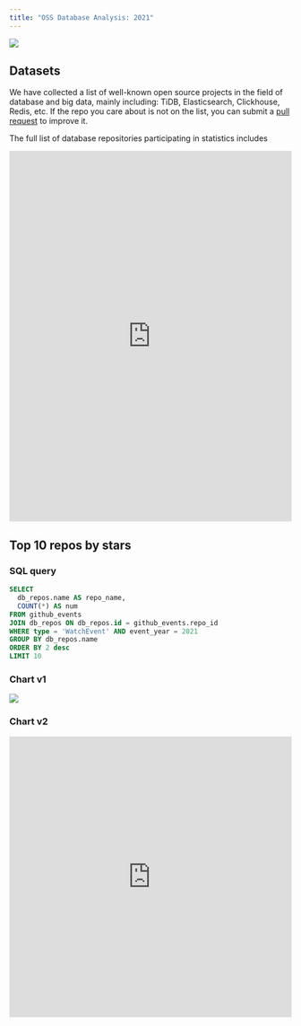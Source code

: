 ```yaml
---
title: "OSS Database Analysis: 2021"
---
```



![](/img/gharchive-title-img-en.png)

## Datasets

We have collected a list of well-known open source projects in the field of database and big data, mainly including: TiDB, Elasticsearch, Clickhouse, Redis, etc. If the repo you care about is not on the list, you can submit a [pull request](https://github.com/hooopo/gharchive/blob/main/meta/repos/db_repos.yml) to improve it.

The full list of database repositories participating in statistics includes

<iframe src="https://chart.trytidb.com/chart/729b8abe-11e3-4ca8-bf46-d65e76c95ac0/embedded" allowTransparency="true" width="100%" height="660" scrolling="no" frameborder="0"></iframe>

## Top 10 repos by stars

### SQL query

```sql
SELECT 
  db_repos.name AS repo_name,
  COUNT(*) AS num
FROM github_events 
JOIN db_repos ON db_repos.id = github_events.repo_id
WHERE type = 'WatchEvent' AND event_year = 2021
GROUP BY db_repos.name
ORDER BY 2 desc
LIMIT 10
```

### Chart v1

![](/img/report-demo.png)

### Chart v2

<iframe src="https://chart.trytidb.com/chart/c93742ce-cc36-450d-b0a1-e8430669b050/embedded" allowTransparency="true" width="100%" height="500" scrolling="no" frameborder="0" ></iframe>
